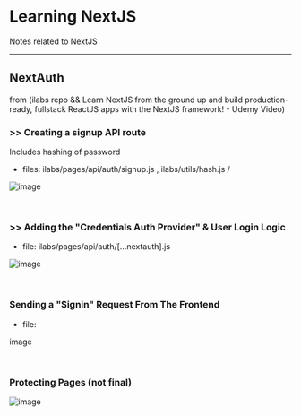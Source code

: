 # Learning NextJS
Notes related to NextJS

<hr>

## NextAuth
from (ilabs repo && Learn NextJS from the ground up and build production-ready, fullstack ReactJS apps with the NextJS framework! - Udemy Video)

### >> Creating a signup API route
Includes hashing of password

- files: ilabs/pages/api/auth/signup.js , ilabs/utils/hash.js /

![image](https://user-images.githubusercontent.com/58241136/175720197-0bb32402-eff6-4704-b8ab-eb3ff9d7e8a5.png)

<br>

### >> Adding the "Credentials Auth Provider" & User Login Logic

- file: ilabs/pages/api/auth/[...nextauth].js

![image](https://user-images.githubusercontent.com/58241136/175717610-5a49823b-6557-49e4-bfe3-db648a2f2378.png)

<br>

### Sending a "Signin" Request From The Frontend

- file: 

image

<br>

### Protecting Pages (not final)

![image](https://user-images.githubusercontent.com/58241136/175738654-1c588f52-1940-455b-be04-2edddac3aea5.png)



